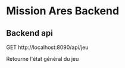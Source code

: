 # Mission Ares Backend


## Backend api

GET http://localhost:8090/api/jeu

Retourne l'état général du jeu

